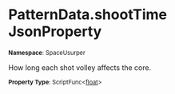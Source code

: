 # PatternData.shootTime JsonProperty

<small>**Namespace**: SpaceUsurper</small>

How long each shot volley affects the core.

<small>**Property Type**: ScriptFunc&lt;[float](https://docs.microsoft.com/en-us/dotnet/api/system.single?view=netframework-4.5)&gt;</small>

